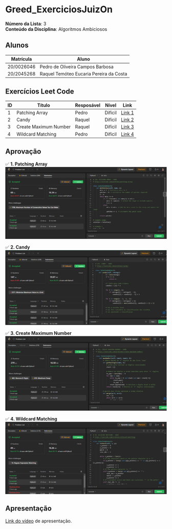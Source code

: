 # Greed_ExerciciosJuizOn

**Número da Lista**: 3<br>
**Conteúdo da Disciplina**: Algoritmos Ambiciosos <br>

## Alunos
|Matrícula | Aluno |
| -- | -- |
| 20/0026046  |  Pedro de Oliveira Campos Barbosa |
| 20/2045268  | Raquel Temóteo Eucaria Pereira da Costa|

## Exercícios Leet Code
|ID|Título               |Resposável|Nível  |Link                                                          |
|--|---------------------|----------|-------|--------------------------------------------------------------|
|1 |Patching Array       | Pedro    |Difícil|[Link 1](https://leetcode.com/problems/patching-array/)       |
|2 |Candy                | Raquel   |Difícil|[Link 2](https://leetcode.com/problems/candy/)                |
|3 |Create Maximum Number| Raquel   |Difícil|[Link 3](https://leetcode.com/problems/create-maximum-number/)|
|4 |Wildcard Matching    | Pedro    |Difícil|[Link 4](https://leetcode.com/problems/wildcard-matching/)    |


## Aprovação

✅ **1. Patching Array** 
![Alt text](./img/image1.png)


✅ **2. Candy**
![Alt text](./img/image2.png)

✅ **3. Create Maximum Number**
![Alt text](./img/image3.png)

✅ **4. Wildcard Matching** 
![Alt text](./img/image4.png)

## Apresentação
[Link do vídeo](./video/greed.mp4) de apresentação.